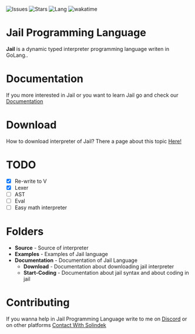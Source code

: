 ![Issues](https://img.shields.io/bitbucket/issues/solindekdev/jail) ![Stars](https://img.shields.io/github/stars/solindekdev/jail) ![Lang](https://img.shields.io/github/languages/top/solindekdev/jail) ![wakatime](https://wakatime.com/badge/user/418b9796-c879-4295-8b96-b20570a5f28b/project/e4969ecb-5fee-4250-bba8-c371ba672b95.svg)
# Jail Programming Language

**Jail** is a dynamic typed interpreter programming language writen in GoLang..  
# Documentation
If you more interested in Jail or you want to learn Jail go and check our [Documentation](https://github.com/SolindekDev/Jail/blob/main/Documentation/Introduction.md) 
# Download
How to download interpreter of Jail? There a page about this topic [Here!](https://github.com/SolindekDev/Jail/blob/main/Documentation/Download/Download.md)
# TODO
<!-- - [x] Simple math interpreter
- [x] Add float support
- [x] Sequence of operations
- [x] Add modulus operation
- [x] Add Identifier support (keywords)
- [x] Printing out program 
- [x] Add multi line comments
- [x] Optimize Math operations
- [x] More type of data can be printed by `puts` keyword
  - [x] String
  - [x] Math operations
  - [x] Int
  - [x] Float
  - [x] Keyword
- [x] Variables
  - [x] Decalre variable
  - [x] Change value of variable (Soon added)
  - [ ] Operations on variables
    - [ ] Increment
    - [ ] Decrement
    - [ ] Add to variable value
    - [ ] Minus to variable value
    - [ ] Divide to variable value
    - [ ] Multiply to variable value
- [ ] Pretty code 😼
- [ ] Functions
  - [ ] Declare functions
  - [ ] Arguments
  - [ ] Call functions
- [ ] Includes -->
- [x] Re-write to V 
- [x] Lexer 
- [ ] AST
- [ ] Eval
- [ ] Easy math interpreter
# Folders
- **Source** - Source of interpreter
- **Examples** - Examples of Jail language
- **Documentation** - Documentation of Jail Language
  - **Download** - Documentation about downloading jail interpreter
  - **Start-Coding** - Documentation about jail syntax and about coding in jail 
# Contributing
If you wanna help in Jail Programming Language write to me on [Discord](https://discord.com/users/644446151210172447) or on other platforms [Contact With Solindek](https://solindek.tech/contact.html)

